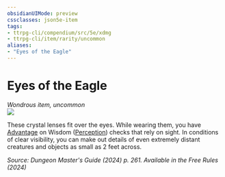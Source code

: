 ```yaml
---
obsidianUIMode: preview
cssclasses: json5e-item
tags:
- ttrpg-cli/compendium/src/5e/xdmg
- ttrpg-cli/item/rarity/uncommon
aliases: 
- "Eyes of the Eagle"
---
```

# Eyes of the Eagle
*Wondrous item, uncommon*  
![](Mechanics/items/img/eyes-of-the-eagle.webp#right)


These crystal lenses fit over the eyes. While wearing them, you have [Advantage](Mechanics/rules/variant-rules/advantage-xphb.md) on Wisdom ([Perception](Mechanics/rules/skills.md#Perception)) checks that rely on sight. In conditions of clear visibility, you can make out details of even extremely distant creatures and objects as small as 2 feet across.

*Source: Dungeon Master's Guide (2024) p. 261. Available in the Free Rules (2024)*